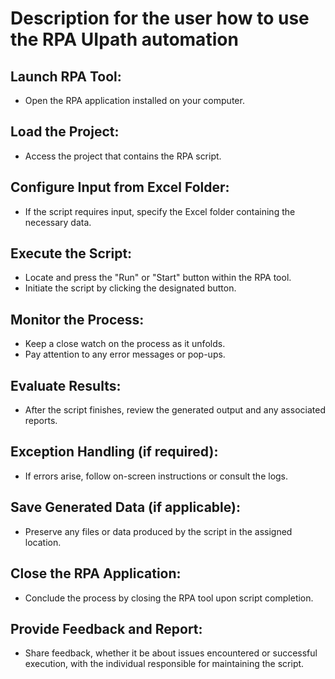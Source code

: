 # Description for the user how to use the RPA UIpath automation
## Launch RPA Tool:
- Open the RPA application installed on your computer.
## Load the Project:
- Access the project that contains the RPA script.
## Configure Input from Excel Folder:
- If the script requires input, specify the Excel folder containing the necessary data.
## Execute the Script:
- Locate and press the "Run" or "Start" button within the RPA tool.
- Initiate the script by clicking the designated button.
## Monitor the Process:
- Keep a close watch on the process as it unfolds.
- Pay attention to any error messages or pop-ups.
## Evaluate Results:
- After the script finishes, review the generated output and any associated reports.
## Exception Handling (if required):
- If errors arise, follow on-screen instructions or consult the logs.
## Save Generated Data (if applicable):
- Preserve any files or data produced by the script in the assigned location.
## Close the RPA Application:
- Conclude the process by closing the RPA tool upon script completion.
## Provide Feedback and Report:
- Share feedback, whether it be about issues encountered or successful execution, with the individual responsible for maintaining the script.
